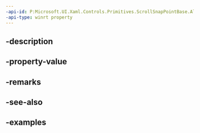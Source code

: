 ```yaml
---
-api-id: P:Microsoft.UI.Xaml.Controls.Primitives.ScrollSnapPointBase.Alignment
-api-type: winrt property
---
```


## -description

## -property-value

## -remarks

## -see-also

## -examples

